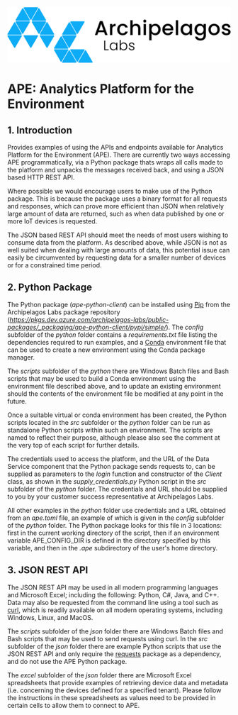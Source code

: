 <picture align="center">
  <img alt="Pandas Logo" src="./ArchipelagosLabsLogo.png">
</picture>


# APE: Analytics Platform for the Environment

## 1. Introduction

Provides examples of using the APIs and endpoints available for Analytics Platform for the Environment (APE). There are currently two ways accessing APE programmatically, via a Python package thats wraps all calls made to the platform and unpacks the messages received back, and using a JSON based HTTP REST API.

Where possible we would encourage users to make use of the Python package. This is because the package uses a binary format for all requests and responses, which can prove more efficient than JSON when relatively large amount of data are returned, such as when data published by one or more IoT devices is requested.

The JSON based REST API should meet the needs of most users wishing to consume data from the platform. As described above, while JSON  is not as well suited when dealing with large amounts of data, this potential issue can easily be circumvented by requesting data for a smaller number of devices or for a constrained time period.

## 2. Python Package

The Python package (<i>ape-python-client</i>) can be installed using <a href=https://pypi.org/project/pip/>Pip</a> from the Archipelagos Labs package repository (<i>https://pkgs.dev.azure.com/archipelagos-labs/public-packages/_packaging/ape-python-client/pypi/simple/</i>). The <i>config</i> subfolder of the <i>python</i> folder contains a <i>requirements.txt</i> file listing the dependencies required to run examples, and a <a href=https://docs.conda.io/projects/conda/en/stable>Conda</a> environment file that can be used to create a new environment using the Conda package manager. 

The <i>scripts</i> subfolder of the <i>python</i> there are Windows Batch files and Bash scripts that may be used to build a Conda environment using the environment file described above, and to update an existing environment should the contents of the environment file be modified at any point in the future.

Once a suitable virtual or conda environment has been created, the Python scripts located in the <i>src</i> subfolder or the <i>python</i> folder can be run as standalone Python scripts within such an environment. The scripts are named to reflect their purpose, although please also see the comment at the very top of each script for further details.

The credentials used to access the platform, and the URL of the Data Service component that the Python package sends requests to, can be supplied as parameters to the <i>login</i> function and constructor of the <i>Client</i> class, as shown in the <i>supply_credentials.py</i> Python script in the <i>src</i> subfolder of the <i>python</i> folder. The credentials and URL should be supplied to you by your customer success representative at Archipelagos Labs.  

All other examples in the <i>python</i> folder use credentials and a URL obtained from an <i>ape.toml</i> file, an example of which is given in the <i>config</i> subfolder of the <i>python</i> folder. The Python package looks for this file in 3 locations: first in the current working directory of the script, then if an environment variable APE_CONFIG_DIR is defined in the directory specified by this variable, and then in the <i>.ape</i> subdirectory of the user's home directory.     


## 3. JSON REST API

The JSON REST API may be used in all modern programming languages and Microsoft Excel; including the following: Python, C#, Java, and C++. Data may also be requested from the command line using a tool such as <a href=https://curl.se/>curl</a>, which is readily available on all modern operating systems, including Windows, Linux, and MacOS.

The <i>scripts</i> subfolder of the <i>json</i> folder there are Windows Batch files and Bash scripts that may be used to send requests using curl. In the <i>src</i> subfolder of the <i>json</i> folder there are example Python scripts that use the JSON REST API and only require the <a href=https://pypi.org/project/requests/>requests</a> package as a dependency, and do not use the APE Python package.  

The <i>excel</i> subfolder of the <i>json</i> folder there are Microsoft Excel spreadsheets that provide examples of retrieving device data and metadata (i.e. concerning the devices defined for a specified tenant). Please follow the instructions in these spreadsheets as values need to be provided in certain cells to allow them to connect to APE. 
